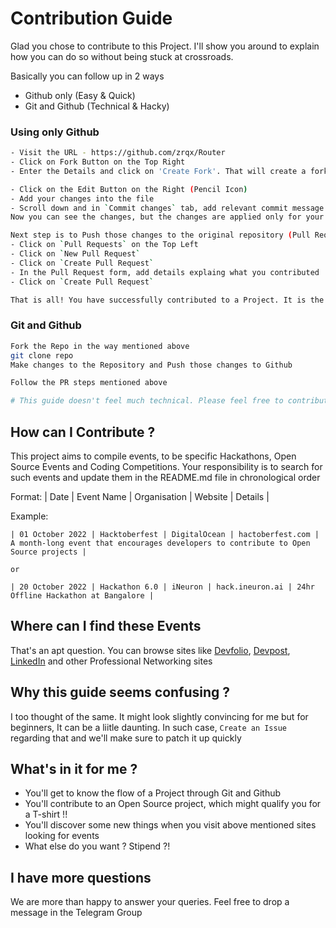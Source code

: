 # Contribution Guide
Glad you chose to contribute to this Project. I'll  show you around to explain how you can do so without being stuck at crossroads.

Basically you can follow up in 2 ways
- Github only (Easy & Quick)
- Git and Github (Technical & Hacky)

### Using only Github
```bash
- Visit the URL - https://github.com/zrqx/Router
- Click on Fork Button on the Top Right
- Enter the Details and click on 'Create Fork'. That will create a fork (copy) of that repository.

- Click on the Edit Button on the Right (Pencil Icon)
- Add your changes into the file
- Scroll down and in `Commit changes` tab, add relevant commit message and click on `Commit Changes`
Now you can see the changes, but the changes are applied only for your forked (copied) repository

Next step is to Push those changes to the original repository (Pull Request).
- Click on `Pull Requests` on the Top Left
- Click on `New Pull Request`
- Click on `Create Pull Request`
- In the Pull Request form, add details explaing what you contributed
- Click on `Create Pull Request`

That is all! You have successfully contributed to a Project. It is the responsibility of the maintainer to Review and Accept/Deny your Request. 
```

### Git and Github
```bash
Fork the Repo in the way mentioned above
git clone repo
Make changes to the Repository and Push those changes to Github

Follow the PR steps mentioned above

# This guide doesn't feel much technical. Please feel free to contribute to it
```

## How can I Contribute ?
This project aims to compile events, to be specific Hackathons, Open Source Events and Coding Competitions. Your responsibility is to search for such events and update them in the README.md file in chronological order

Format: | Date | Event Name | Organisation | Website | Details |

Example:
```
| 01 October 2022 | Hacktoberfest | DigitalOcean | hactoberfest.com | A month-long event that encourages developers to contribute to Open Source projects |

or 

| 20 October 2022 | Hackathon 6.0 | iNeuron | hack.ineuron.ai | 24hr Offline Hackathon at Bangalore |
```


## Where can I find these Events
That's an apt question. You can browse sites like [Devfolio](), [Devpost](), [LinkedIn]() and other Professional Networking sites

## Why this guide seems confusing ?
I too thought of the same. It might look slightly convincing for me but for beginners, It can be a liitle daunting. In such case, `Create an Issue` regarding that  and we'll make sure to patch it up quickly

## What's in it for me ?
- You'll get to know the flow of a Project through Git and Github
- You'll contribute to an Open Source project, which might qualify you for a T-shirt !!
- You'll discover some new things when you visit above mentioned sites looking for events
- What else do you want ? Stipend ?!

## I have more questions
We are more than happy to answer your queries. Feel free to drop a message in the Telegram Group